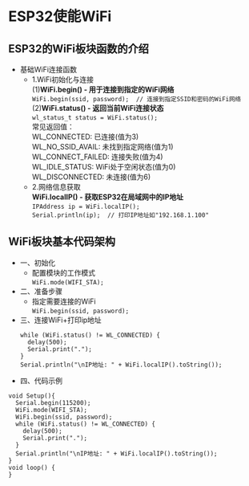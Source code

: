 # ESP32使能WiFi
## ESP32的WiFi板块函数的介绍
- 基础WiFi连接函数
  * 1.WiFi初始化与连接
  <br>(1)**WiFi.begin()​​ - 用于连接到指定的WiFi网络**
  <br>`WiFi.begin(ssid, password);  // 连接到指定SSID和密码的WiFi网络`
  <br>(2)**WiFi.status()​​ - 返回当前WiFi连接状态**
  <br>`wl_status_t status = WiFi.status();`
  <br>常见返回值：
  <br>WL_CONNECTED: 已连接(值为3)
  <br>WL_NO_SSID_AVAIL: 未找到指定网络(值为1)
  <br>WL_CONNECT_FAILED: 连接失败(值为4)
  <br>WL_IDLE_STATUS: WiFi处于空闲状态(值为0)
  <br>WL_DISCONNECTED: 未连接(值为6)
  * 2.网络信息获取
  <br>**WiFi.localIP()​​ - 获取ESP32在局域网中的IP地址**
  <br>`IPAddress ip = WiFi.localIP();`
  <br>`Serial.println(ip);  // 打印IP地址如"192.168.1.100"`
## WiFi板块基本代码架构
- 一、初始化
  * 配置模块的工作模式
  <br>`WiFi.mode(WIFI_STA);`
- 二、准备步骤
  * 指定需要连接的WiFi
  <br>`WiFi.begin(ssid, password);`
- 三、连接WiFi+打印ip地址
  ```
  while (WiFi.status() != WL_CONNECTED) {
    delay(500);
    Serial.print(".");
  }
  Serial.println("\nIP地址: " + WiFi.localIP().toString());
  ```
- 四、代码示例
```
void Setup(){
  Serial.begin(115200);
  WiFi.mode(WIFI_STA);
  WiFi.begin(ssid, password);
  while (WiFi.status() != WL_CONNECTED) {
    delay(500);
    Serial.print(".");
  }
  Serial.println("\nIP地址: " + WiFi.localIP().toString());
}
void loop() {
}